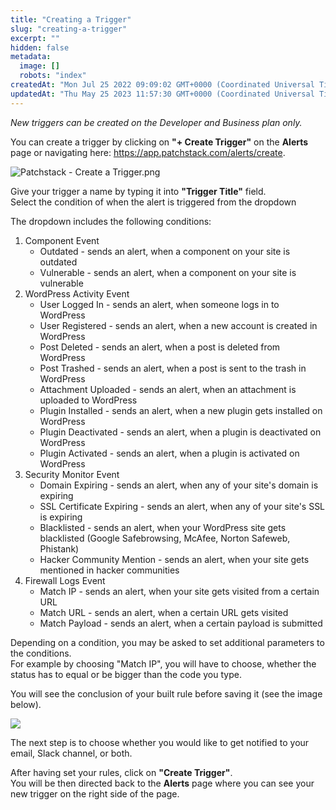 ```yaml
---
title: "Creating a Trigger"
slug: "creating-a-trigger"
excerpt: ""
hidden: false
metadata: 
  image: []
  robots: "index"
createdAt: "Mon Jul 25 2022 09:09:02 GMT+0000 (Coordinated Universal Time)"
updatedAt: "Thu May 25 2023 11:57:30 GMT+0000 (Coordinated Universal Time)"
---
```

_New triggers can be created on the Developer and Business plan only._

You can create a trigger by clicking on **"+ Create Trigger"** on the **Alerts** page or navigating here: <a href="https://app.patchstack.com/alerts/create" target="_blank">https\://app.patchstack.com/alerts/create</a>.

![](https://files.readme.io/4158fc2-Patchstack_-_Create_a_Trigger.png "Patchstack - Create a Trigger.png")

Give your trigger a name by typing it into <b>"Trigger Title"</b> field.  
Select the condition of when the alert is triggered from the dropdown

The dropdown includes the following conditions:

<ol>
<li>Component Event
<ul>
<li><span class="color1">Outdated</span> - sends an alert, when a component on your site is outdated</li>
<li><span class="color1">Vulnerable</span> - sends an alert, when a component on your site is vulnerable</li>
</ul>
</li>

<li>WordPress Activity Event
<ul>
<li><span class="color1">User Logged In</span> - sends an alert, when someone logs in to WordPress</li>
<li><span class="color1">User Registered</span> - sends an alert, when a new account is created in WordPress</li>
<li><span class="color1">Post Deleted</span> - sends an alert, when a post is deleted from WordPress</li>
<li><span class="color1">Post Trashed</span> - sends an alert, when a post is sent to the trash in WordPress</li>
<li><span class="color1">Attachment Uploaded</span> - sends an alert, when an attachment is uploaded to WordPress</li>
<li><span class="color1">Plugin Installed</span> - sends an alert, when a new plugin gets installed on WordPress</li>
<li><span class="color1">Plugin Deactivated</span> - sends an alert, when a plugin is deactivated on WordPress</li>
<li><span class="color1">Plugin Activated</span> - sends an alert, when a plugin is activated on WordPress</lI>
</ul>
</li>

<li>Security Monitor Event
<ul>
<li><span class="color1">Domain Expiring</span> - sends an alert, when any of your site's domain is expiring</li>
<li><span class="color1">SSL Certificate Expiring</span> - sends an alert, when any of your site's SSL is expiring</li>
<li><span class="color1">Blacklisted</span> - sends an alert, when your WordPress site gets blacklisted (Google Safebrowsing, McAfee, Norton Safeweb, Phistank)</li>
<li><span class="color1">Hacker Community Mention</span> - sends an alert, when your site gets mentioned in hacker communities</li>
</ul>
</li>

<li>Firewall Logs Event
<ul>
<li><span class="color1">Match IP</span> - sends an alert, when your site gets visited from a certain URL</li>
<li><span class="color1">Match URL</span> - sends an alert, when a certain URL gets visited</li>
<li><span class="color1">Match Payload</span> - sends an alert, when a certain payload is submitted</li>
</ul>
</li>
</ol>

Depending on a condition, you may be asked to set additional parameters to the conditions.  
For example by choosing "Match IP", you will have to choose, whether the status has to equal or be bigger than the code you type.

You will see the conclusion of your built rule before saving it (see the image below).

![](https://files.readme.io/0b4f492-small-Patchstack_create_trigger.png)

The next step is to choose whether you would like to get notified to your email, Slack channel, or both.

After having set your rules, click on **"Create Trigger"**.  
You will be then directed back to the **Alerts** page where you can see your new trigger on the right side of the page.
